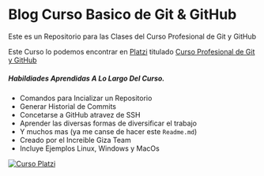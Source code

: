 # Blog Curso Basico de Git & GitHub

Este es un Repositorio para las Clases del Curso Profesional de Git y GitHub

Este Curso lo podemos encontrar en [Platzi](https://Platzi.com "Platzi") titulado [Curso Profesional de Git y GitHub](https://platzi.com/cursos/git-github/ "Curso Profesional de Git y GitHub")

##### Habildiades Aprendidas A Lo Largo Del Curso.
- Comandos para Incializar un Repositorio
- Generar Historial de Commits
- Concetarse a GitHub atravez de SSH
- Aprender las diversas formas de diversificar el trabajo
- Y muchos mas (ya me canse de hacer este `Readme.md`)
- Creado por el Increible Giza Team
- Incluye Ejemplos Linux, Windows y MacOs

[![Curso Platzi](https://imgur.com/PlSY6d6 "Curso Platzi")](# "Curso Platzi")




